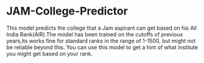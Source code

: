 # JAM-College-Predictor
This model predicts the college that a Jam aspirant can get based on his All India Rank(AIR).The model has been trained on the cutoffs of previous years,its works fine for standard ranks in the range of 1-1500, but might not be reliable beyond this. You can use this model to get a hint of what institute you might get based on your rank.
